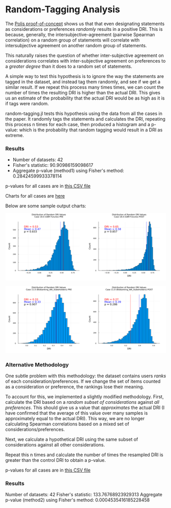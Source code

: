 # Random-Tagging Analysis


The [Polis proof-of-concept](polis-poc.md) shows us that that even designating statements as considerations or preferences *randomly* results in a positive DRI. This is because, generally, the intersubjective-agreement (pairwise Spearman correlation) on a random group of statements will correlate with intersubjective agreement on another random group of statements.

This naturally raises the question of whether inter-subjective agreement on considerations correlates with inter-subjective agreement on preferences to a *greater degree* than it does to a random set of statements.

A simple way to test this hypothesis is to ignore the way the statements are tagged in the dataset, and instead tag them randomly, and see if we get a similar result. If we repeat this process many times times, we can count the number of times the resulting DRI is higher than the actual DRI. This gives us an estimate of the probability that the actual DRI would be as high as it is if tags were random.

random-tagging.jl tests this hypothesis using the data from all the cases in the paper. It randomly tags the statements and calculates the DRI, repeating this process n times for each case, then produced a histogram and a p-value: which is the probability that random tagging would result in a DRI as extreme.

### Results

- Number of datasets: 42
- Fisher's statistic: 90.90986159098617
- Aggregate p-value (method1) using Fisher's method: 0.28424599933378114

p-values for all cases are in [this CSV file](../published-output/random-tagging/random-tagging_results_method1.csv)

Charts for all cases are [here](../published-output/random-tagging)

Below are some sample output charts:

![Case 18: GBR Futures](../published-output/random-tagging/dri_distribution_case18.0_method2.png)

![Case 1: Biobanking WA](../published-output/random-tagging/dri_distribution_case11.0_method1.png)


### Alternative Methodology

One subtle problem with this methodology: the dataset contains users *ranks* of each consideration/preferences. If we change the set of items counted as a consideration or preference, the rankings lose their meaning.

To account for this, we implemented a slightly modified methodology. First, calculate the DRI based on a *random subset of considerations* against *all preferences*. This should give us a value that *approximates* the actual DRI (I have confirmed that the average of this value over many samples is approximately equal to the actual DRI). This way, we are no longer calculating Spearman correlations based on a mixed set of considerations/preferences.

Next, we calculate a hypothetical DRI using the same subset of considerations against all other considerations.

Repeat this n times and calculate the number of times the resampled DRI is greater than the control DRI to obtain a p-value.

p-values for all cases are in [this CSV file](../published-output/random-tagging/random-tagging_results_method2.csv)


### Results

Number of datasets: 42
Fisher's statistic: 133.76768923929313
Aggregate p-value (method2) using Fisher's method: 0.0004535416185228458


